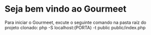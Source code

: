# Seja bem vindo ao Gourmeet

Para iniciar o Gourmeet, excute o seguinte comando na pasta raíz do projeto clonado: php -S localhost:(PORTA) -t public public/index.php
